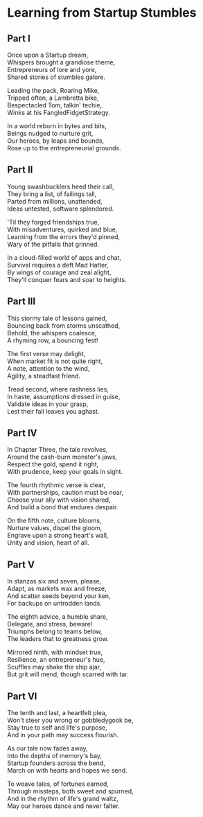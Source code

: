 # Learning from Startup Stumbles

## Part I

Once upon a Startup dream,  
Whispers brought a grandiose theme,  
Entrepreneurs of lore and yore,  
Shared stories of stumbles galore.  

Leading the pack, Roaring Mike,  
Tripped often, a Lambretta bike,  
Bespectacled Tom, talkin' techie,  
Winks at his FangledFidgetStrategy.  

In a world reborn in bytes and bits,  
Beings nudged to nurture grit,  
Our heroes, by leaps and bounds,  
Rose up to the entrepreneurial grounds.  

## Part II

Young swashbucklers heed their call,  
They bring a list, of failings tall,  
Parted from millions, unattended,  
Ideas untested, software splendored.  

'Til they forged friendships true,  
With misadventures, quirked and blue,  
Learning from the errors they'd pinned,  
Wary of the pitfalls that grinned.  

In a cloud-filled world of apps and chat,  
Survival requires a deft Mad Hatter,  
By wings of courage and zeal alight,  
They'll conquer fears and soar to heights.  

## Part III

This stormy tale of lessons gained,  
Bouncing back from storms unscathed,  
Behold, the whispers coalesce,  
A rhyming row, a bouncing fest!  

The first verse may delight,  
When market fit is not quite right,  
A note, attention to the wind,  
Agility, a steadfast friend.  

Tread second, where rashness lies,  
In haste, assumptions dressed in guise,  
Validate ideas in your grasp,  
Lest their fall leaves you aghast.  

## Part IV

In Chapter Three, the tale revolves,  
Around the cash-burn monster's jaws,  
Respect the gold, spend it right,  
With prudence, keep your goals in sight.  

The fourth rhythmic verse is clear,  
With partnerships, caution must be near,  
Choose your ally with vision shared,  
And build a bond that endures despair.  

On the fifth note, culture blooms,  
Nurture values, dispel the gloom,  
Engrave upon a strong heart's wall,  
Unity and vision, heart of all.  

## Part V

In stanzas six and seven, please,  
Adapt, as markets wax and freeze,  
And scatter seeds beyond your ken,  
For backups on untrodden lands.  

The eighth advice, a humble share,  
Delegate, and stress, beware!  
Triumphs belong to teams below,  
The leaders that to greatness grow.  

Mirrored ninth, with mindset true,  
Resilience, an entrepreneur's hue,  
Scuffles may shake the ship ajar,  
But grit will mend, though scarred with tar.  

## Part VI

The tenth and last, a heartfelt plea,  
Won't steer you wrong or gobbledygook be,  
Stay true to self and life's purpose,  
And in your path may success flourish. 

As our tale now fades away,  
Into the depths of memory's bay,  
Startup founders across the bend,  
March on with hearts and hopes we send.  

To weave tales, of fortunes earned,  
Through missteps, both sweet and spurned,  
And in the rhythm of life's grand waltz,  
May our heroes dance and never falter.